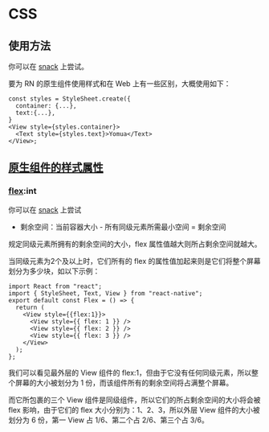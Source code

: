 # CSS

## 使用方法

你可以在 [snack](https://snack.expo.dev/@yomua/note-use-of-stylesheeet) 上尝试。

要为 RN 的原生组件使用样式和在 Web 上有一些区别，大概使用如下：

```react
const styles = StyleSheet.create({
  container: {...},
  text:{...},
}
<View style={styles.container}>
  <Text style={styles.text}>Yomua</Text>
</View>;
```

## [原生组件的样式属性](https://reactnative.cn/docs/image-style-props) 

### [flex](https://reactnative.cn/docs/layout-props#flex):int

你可以在 [snack](https://snack.expo.dev/@yomua/note-use-of-stylesheeet) 上尝试

- 剩余空间：当前容器大小 - 所有同级元素所需最小空间 = 剩余空间

规定同级元素所拥有的剩余空间的大小，flex 属性值越大则所占剩余空间就越大。

当同级元素为2个及以上时，它们所有的 flex 的属性值加起来则是它们将整个屏幕划分为多少块，如以下示例：

```react
import React from "react";
import { StyleSheet, Text, View } from "react-native";
export default const Flex = () => {
  return (
    <View style={{flex:1}}>
      <View style={{ flex: 1 }} />
      <View style={{ flex: 2 }} />
      <View style={{ flex: 3 }} />
    </View>
  );
};
```

我们可以看见最外层的 View 组件的 flex:1，但由于它没有任何同级元素，所以整个屏幕的大小被划分为 1 份，而该组件所有的剩余空间将占满整个屏幕。

而它所包裹的三个 View 组件是同级组件，所以它们的所占剩余空间的大小将会被 flex 影响，由于它们的 flex 大小分别为：1、2、3，所以外层 View 组件的大小被划分为 6 份，第一 View 占 1/6、第二个占 2/6、第三个占 3/6。

# 
